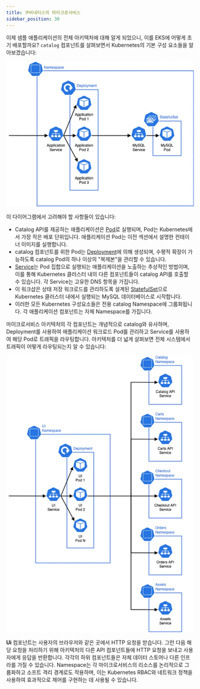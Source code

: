 ```yaml
---
title: 쿠버네티스의 마이크로서비스
sidebar_position: 30
---
```


이제 샘플 애플리케이션의 전체 아키텍처에 대해 알게 되었으니, 이를 EKS에 어떻게 초기 배포할까요? `catalog` 컴포넌트를 살펴보면서 Kubernetes의 기본 구성 요소들을 알아보겠습니다:

![Catalog microservice in Kubernetes](./assets/catalog-microservice.webp)

이 다이어그램에서 고려해야 할 사항들이 있습니다:

- Catalog API를 제공하는 애플리케이션은 [Pod](https://kubernetes.io/docs/concepts/workloads/pods/)로 실행되며, Pod는 Kubernetes에서 가장 작은 배포 단위입니다. 애플리케이션 Pod는 이전 섹션에서 설명한 컨테이너 이미지를 실행합니다.
- catalog 컴포넌트를 위한 Pod는 [Deployment](https://kubernetes.io/docs/concepts/workloads/controllers/deployment/)에 의해 생성되며, 수평적 확장이 가능하도록 catalog Pod의 하나 이상의 "복제본"을 관리할 수 있습니다.
- [Service](https://kubernetes.io/docs/concepts/services-networking/service/)는 Pod 집합으로 실행되는 애플리케이션을 노출하는 추상적인 방법이며, 이를 통해 Kubernetes 클러스터 내의 다른 컴포넌트들이 catalog API를 호출할 수 있습니다. 각 Service는 고유한 DNS 항목을 가집니다.
- 이 워크샵은 상태 저장 워크로드를 관리하도록 설계된 [StatefulSet](https://kubernetes.io/docs/concepts/workloads/controllers/statefulset/)으로 Kubernetes 클러스터 내에서 실행되는 MySQL 데이터베이스로 시작합니다.
- 이러한 모든 Kubernetes 구성요소들은 전용 catalog Namespace에 그룹화됩니다. 각 애플리케이션 컴포넌트는 자체 Namespace를 가집니다.

마이크로서비스 아키텍처의 각 컴포넌트는 개념적으로 catalog와 유사하며, Deployment를 사용하여 애플리케이션 워크로드 Pod를 관리하고 Service를 사용하여 해당 Pod로 트래픽을 라우팅합니다. 아키텍처를 더 넓게 살펴보면 전체 시스템에서 트래픽이 어떻게 라우팅되는지 알 수 있습니다:

![Microservices in Kubernetes](./assets/microservices.webp)

**Ui** 컴포넌트는 사용자의 브라우저와 같은 곳에서 HTTP 요청을 받습니다. 그런 다음 해당 요청을 처리하기 위해 아키텍처의 다른 API 컴포넌트들에 HTTP 요청을 보내고 사용자에게 응답을 반환합니다. 각각의 하위 컴포넌트들은 자체 데이터 스토어나 다른 인프라를 가질 수 있습니다. Namespace는 각 마이크로서비스의 리소스를 논리적으로 그룹화하고 소프트 격리 경계로도 작용하며, 이는 Kubernetes RBAC와 네트워크 정책을 사용하여 효과적으로 제어를 구현하는 데 사용될 수 있습니다.